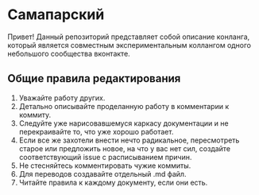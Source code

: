 # Самапарский
Привет! Данный репозиторий представляет собой описание конланга, который является совместным экспериментальным коллангом одного небольшого сообщества вконтакте. 

## Общие правила редактирования
1.  Уважайте работу других.
2.  Детально описывайте проделанную работу в комментарии к коммиту.
3.  Следуйте уже нарисовавшемуся каркасу документации и не перекраивайте то, что уже хорошо работает.
4.  Если все же захотели внести нечто радикальное, пересмотреть старое или предложить новое, на что у вас нет сил, создайте соответствующий issue с расписыванием причин.
5.  Не стесняйтесь комментировать чужие коммиты.
6.  Для переводов создавайте отдельный .md файл.
7.  Читайте правила к каждому документу, если они есть.
